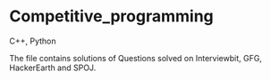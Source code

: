 # Competitive_programming
C++, Python

The file contains solutions of Questions solved on Interviewbit, GFG, HackerEarth and SPOJ.
